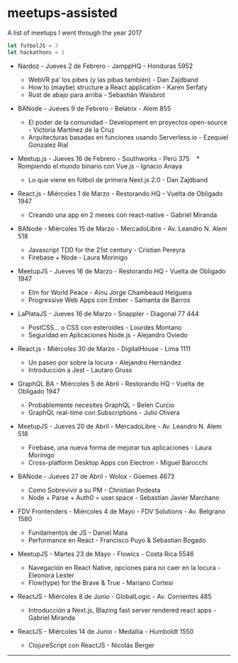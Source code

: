 # meetups-assisted
A list of meetups I went through the year 2017

```javascript
let futbolJS = 3
let hackathons = 1
```

* Nardoz - Jueves 2 de Febrero - JamppHQ - Honduras 5952
    * WebVR pa’ los pibes (y las pibas también) - Dan Zajdband
    * How to (maybe) structure a React application - Karen Serfaty
    * Rust de abajo para arriba - Sebastián Waisbrot

* BANode - Jueves 9 de Febrero - Belatrix - Alem 855
    * El poder de la comunidad - Development en proyectos open-source - Victoria Martínez de la Cruz
    * Arquitecturas basadas en funciones usando Serverless.io - Ezequiel Gonzalez Rial
    
* Meetup.js - Jueves 16 de Febrero - Southworks - Perú 375
    * Rompiendo el mundo binario con Vue.js - Ignacio Anaya 
    * Lo que viene en fútbol de primera Next.js 2.0 - Dan Zajdband
    
* React.js - Miércoles 1 de Marzo - Restorando HQ - Vuelta de Obligado 1947
   * Creando una app en 2 meses con react-native - Gabriel Miranda
    
* BANode - Miércoles 15 de Marzo - MercadoLibre - Av. Leandro N. Alem 518
   * Javascript TDD for the 21st century - Cristian Pereyra
   * Firebase + Node - Laura Morinigo    

* MeetupJS - Jueves 16 de Marzo - Restorando HQ - Vuelta de Obligado 1947
   * Elm for World Peace - Ainu Jorge Chambeaud Helguera
   * Progressive Web Apps con Ember - Samanta de Barros

* LaPlataJS - Jueves 16 de Marzo - Snappler - Diagonal 77 444
   * PostCSS... o CSS con esteroides - Lourdes Montano
   * Seguridad en Aplicaciones Node.js - Alejandro Oviedo
    
* React.js - Miércoles 30 de Marzo - DigitalHouse - Lima 1111
   * Un paseo por sobre la locura - Alejandro Hernández
   * Introducción a Jest - Lautaro Gruss

* GraphQL BA - Miércoles 5 de Abril - Restorando HQ - Vuelta de Obligado 1947
   * Probablemente necesites GraphQL - Belen Curcio
   * GraphQL real-time con Subscriptions - Julio Olivera

* MeetupJS - Jueves 20 de Abril - MercadoLibre - Av. Leandro N. Alem 518
   * Firebase, una nueva forma de mejorar tus aplicaciones - Laura Morinigo 
   * Cross-platform Desktop Apps con Electron - Miguel Barocchi
   
* BANode - Jueves 27 de Abril - Wolox - Güemes 4673
   * Como Sobrevivir a su PM - Christian Podesta
   * Node + Parse + Auth0 = user.space - Sebastian Javier Marchano

* FDV Frontenders - Miércoles 4 de Mayo - FDV Solutions - Av. Belgrano 1580
   * Fundamentos de JS - Daniel Mata
   * Performance en React - Francisco Puyo & Sebastian Bogado
      
* MeetupJS - Martes 23 de Mayo - Flowics - Costa Rica 5546
   * Navegación en React Native, opciones para no caer en la locura - Eleonora Lester  
   * Flow(type) for the Brave & True - Mariano Cortesi

* ReactJS - Miércoles 8 de Junio - GlobalLogic - Av. Corrientes 485
   * Introducción a Next.js, Blazing fast server rendered react apps - Gabriel Miranda

* ReactJS - Miércoles 14 de Junio - Medallia - Humboldt 1550
   * ClojureScript con ReactJS - Nicolás Berger



___

